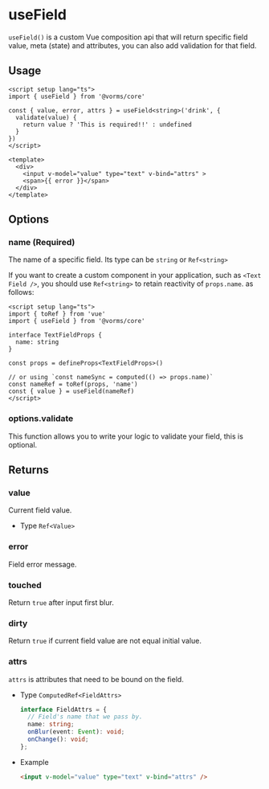 # useField

`useField()` is a custom Vue composition api that will return specific field value, meta (state) and attributes, you can also add validation for that field.

## Usage

```vue
<script setup lang="ts">
import { useField } from '@vorms/core'

const { value, error, attrs } = useField<string>('drink', {
  validate(value) {
    return value ? 'This is required!!' : undefined
  }
})
</script>

<template>
  <div>
    <input v-model="value" type="text" v-bind="attrs" >
    <span>{{ error }}</span>
  </div>
</template>
```

## Options

### name (Required)

The name of a specific field. Its type can be `string` or `Ref<string>`

If you want to create a custom component in your application, such as `<Text Field />`, you should use `Ref<string>` to retain reactivity of `props.name`. as follows:

```vue
<script setup lang="ts">
import { toRef } from 'vue'
import { useField } from '@vorms/core'

interface TextFieldProps {
  name: string
}

const props = defineProps<TextFieldProps>()

// or using `const nameSync = computed(() => props.name)`
const nameRef = toRef(props, 'name')
const { value } = useField(nameRef)
</script>
```

### options.validate

This function allows you to write your logic to validate your field, this is optional.

## Returns

### value

Current field value.

- Type `Ref<Value>`

### error

Field error message.

### touched

Return `true` after input first blur.

### dirty

Return `true` if current field value are not equal initial value.

### attrs

`attrs` is attributes that need to be bound on the field.

- Type `ComputedRef<FieldAttrs>`

  ```ts
  interface FieldAttrs = {
    // Field's name that we pass by.
    name: string;
    onBlur(event: Event): void;
    onChange(): void;
  };
  ```

- Example

  ```html
  <input v-model="value" type="text" v-bind="attrs" />
  ```
